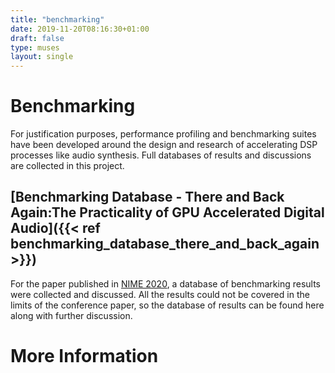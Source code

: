 ```yaml
---
title: "benchmarking"
date: 2019-11-20T08:16:30+01:00
draft: false
type: muses
layout: single
---
```


# Benchmarking

For justification purposes, performance profiling and benchmarking suites have been developed around the design and research of accelerating DSP processes like audio synthesis. Full databases of results and discussions are collected in this project.

## [Benchmarking Database - There and Back Again:The Practicality of GPU Accelerated Digital Audio]({{< ref benchmarking_database_there_and_back_again >}})

For the paper published in [NIME 2020](https://nime2020.bcu.ac.uk/), a database of benchmarking results were collected and discussed. All the results could not be covered in the limits of the conference paper, so the database of results can be found here along with further discussion.

# More Information